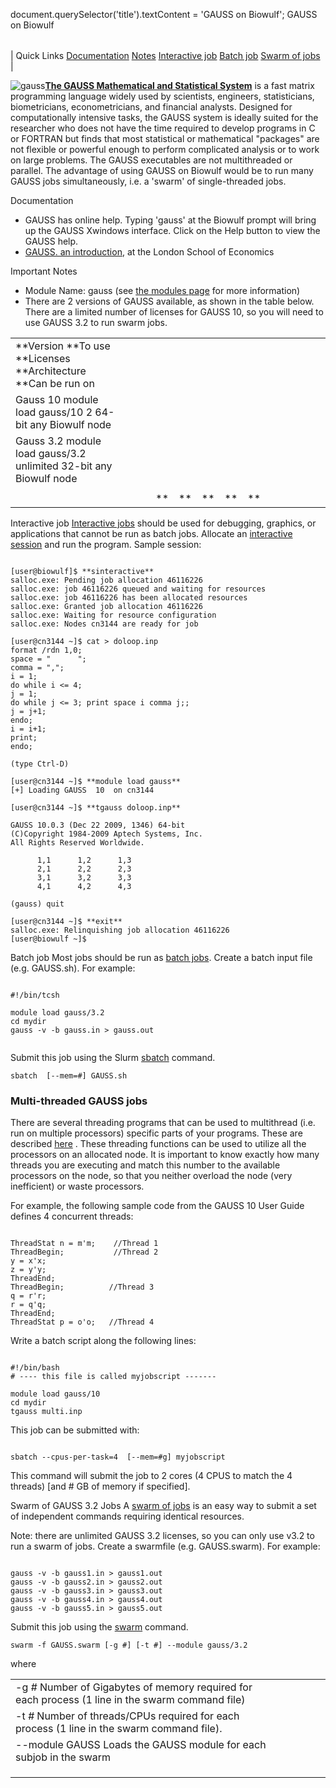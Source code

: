 

document.querySelector('title').textContent = 'GAUSS on Biowulf';
GAUSS on Biowulf


|  |
| --- |
| 
Quick Links
[Documentation](#doc)
[Notes](#notes)
[Interactive job](#int) 
[Batch job](#sbatch) 
[Swarm of jobs](#swarm) 
 |



![gauss](/images/gauss.jpg)**[The GAUSS Mathematical
and Statistical System](http://www.aptech.com/products/gauss-mathematical-and-statistical-system/)** is a fast matrix programming language widely
used by scientists, engineers, statisticians, biometricians, econometricians,
and financial analysts. Designed for computationally intensive tasks, the GAUSS
system is ideally suited for the researcher who does not have the time required
to develop programs in C or FORTRAN but finds that most statistical or
mathematical "packages" are not flexible or powerful enough to perform
complicated analysis or to work on large problems.
The GAUSS executables are not multithreaded or parallel. The advantage of
using GAUSS on Biowulf would be to run many GAUSS jobs simultaneously, i.e. a
'swarm' of single-threaded jobs.






Documentation
* GAUSS has online help. Typing 'gauss' at the Biowulf prompt will bring up
the GAUSS Xwindows interface. Click on the Help button to view the GAUSS
help.
* [GAUSS. an introduction](http://personal.lse.ac.uk/goujard/teaching0809/EC475/gauss_introduction.pdf), at the London School of Economics


Important Notes
* Module Name: gauss (see [the modules page](/apps/modules.html) for more information)
* There are 2 versions of GAUSS available, as shown in the table below. There are a limited
number of licenses for GAUSS 10, so you will need to use GAUSS 3.2 to run swarm jobs.


|  |  |  |  |  |  |  |  |  |  |  |  |  |  |  |
| --- | --- | --- | --- | --- | --- | --- | --- | --- | --- | --- | --- | --- | --- | --- |
| **Version **To use **Licenses **Architecture **Can be run on
| Gauss 10 module load gauss/10 2   64-bit  any Biowulf node
| Gauss 3.2 module load gauss/3.2 unlimited  32-bit  any Biowulf node
 | | | | |
 | | | | |** |** |** |** |** |



Interactive job
[Interactive jobs](/docs/userguide.html#int) should be used for debugging, graphics, or applications that cannot be run as batch jobs.
Allocate an [interactive session](/docs/userguide.html#int) and run the program. Sample session:



```

[user@biowulf]$ **sinteractive**
salloc.exe: Pending job allocation 46116226
salloc.exe: job 46116226 queued and waiting for resources
salloc.exe: job 46116226 has been allocated resources
salloc.exe: Granted job allocation 46116226
salloc.exe: Waiting for resource configuration
salloc.exe: Nodes cn3144 are ready for job

[user@cn3144 ~]$ cat > doloop.inp
format /rdn 1,0; 
space = "      "; 
comma = ","; 
i = 1;
do while i <= 4; 
j = 1;
do while j <= 3; print space i comma j;; 
j = j+1;
endo; 
i = i+1; 
print;
endo;

(type Ctrl-D)

[user@cn3144 ~]$ **module load gauss**
[+] Loading GAUSS  10  on cn3144

[user@cn3144 ~]$ **tgauss doloop.inp**

GAUSS 10.0.3 (Dec 22 2009, 1346) 64-bit
(C)Copyright 1984-2009 Aptech Systems, Inc.
All Rights Reserved Worldwide.

      1,1      1,2      1,3
      2,1      2,2      2,3
      3,1      3,2      3,3
      4,1      4,2      4,3
      
(gauss) quit

[user@cn3144 ~]$ **exit**
salloc.exe: Relinquishing job allocation 46116226
[user@biowulf ~]$

```


Batch job
Most jobs should be run as [batch jobs](/docs/userguide.html#submit).
Create a batch input file (e.g. GAUSS.sh). For example:



```

#!/bin/tcsh

module load gauss/3.2
cd mydir
gauss -v -b gauss.in > gauss.out


```

Submit this job using the Slurm [sbatch](/docs/userguide.html) command.



```
sbatch  [--mem=#] GAUSS.sh
```


### Multi-threaded GAUSS jobs



There are several threading programs that can be used to multithread (i.e. run on multiple processors) specific parts of your programs. These are described [here](http://www.aptech.com/resources/tutorials/) . These threading functions can be used to utilize all the processors on an allocated node. It is important to know exactly how many threads you are executing and match this number to the available processors on the node, so that you neither overload the node (very inefficient) or waste processors. 

For example, the following sample code from the GAUSS 10 User Guide defines 4 concurrent threads:

```

ThreadStat n = m'm;    //Thread 1
ThreadBegin;           //Thread 2  
y = x'x;
z = y'y; 
ThreadEnd;
ThreadBegin;          //Thread 3
q = r'r; 
r = q'q;
ThreadEnd; 
ThreadStat p = o'o;   //Thread 4

```


Write a batch script along the following lines:

```

#!/bin/bash
# ---- this file is called myjobscript -------

module load gauss/10
cd mydir
tgauss multi.inp

```


This job can be submitted with:

```

sbatch --cpus-per-task=4  [--mem=#g] myjobscript

```

This command will submit the job to 2 cores (4 CPUS to match the 4 threads) [and # GB of memory if specified]. 


Swarm of GAUSS 3.2 Jobs 
A [swarm of jobs](/apps/swarm.html) is an easy way to submit a set of independent commands requiring identical resources.

Note: there are unlimited GAUSS 3.2 licenses, so you can only use v3.2 to run a swarm of jobs. 
Create a swarmfile (e.g. GAUSS.swarm). For example:



```

gauss -v -b gauss1.in > gauss1.out
gauss -v -b gauss2.in > gauss2.out
gauss -v -b gauss3.in > gauss3.out
gauss -v -b gauss4.in > gauss4.out
gauss -v -b gauss5.in > gauss5.out

```

Submit this job using the [swarm](/apps/swarm.html) command.



```
swarm -f GAUSS.swarm [-g #] [-t #] --module gauss/3.2
```

where


|  |  |  |  |  |  |
| --- | --- | --- | --- | --- | --- |
| -g *#*  Number of Gigabytes of memory required for each process (1 line in the swarm command file)
 | -t *#* Number of threads/CPUs required for each process (1 line in the swarm command file).
 | --module GAUSS Loads the GAUSS module for each subjob in the swarm 
 | |
 | |
 | |






















